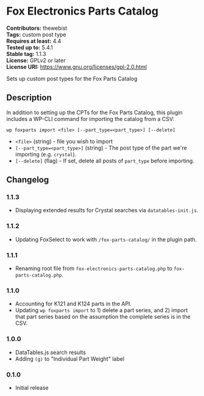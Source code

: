 # Fox Electronics Parts Catalog #
**Contributors:** thewebist  
**Tags:** custom post type  
**Requires at least:** 4.4  
**Tested up to:** 5.4.1  
**Stable tag:** 1.1.3  
**License:** GPLv2 or later  
**License URI:** https://www.gnu.org/licenses/gpl-2.0.html  

Sets up custom post types for the Fox Parts Catalog

## Description ##

In addition to setting up the CPTs for the Fox Parts Catalog, this plugin includes a WP-CLI command for importing the catalog from a CSV:

`wp foxparts import <file> [--part_type=<part_type>] [--delete]`

* `<file>` (string) - file you wish to import
* `[--part_type=<part_type>]` (string) - The post type of the part we're importing (e.g. `crystal`).
* `[--delete]` (flag) - If set, delete all posts of `part_type` before importing.

## Changelog ##

### 1.1.3 ###
* Displaying extended results for Crystal searches via `datatables-init.js`.

### 1.1.2 ###
* Updating FoxSelect to work with `/fox-parts-catalog/` in the plugin path.

### 1.1.1 ###
* Renaming root file from `fox-electronics-parts-catalog.php` to `fox-parts-catalog.php`.

### 1.1.0 ###
* Accounting for K121 and K124 parts in the API.
* Updating `wp foxparts import` to 1) delete a part series, and 2) import that part series based on the assumption the complete series is in the CSV.

### 1.0.0 ###
* DataTables.js search results
* Adding `(g)` to "Individual Part Weight" label

### 0.1.0 ###
* Initial release
